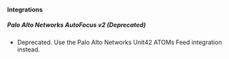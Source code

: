 
#### Integrations

##### Palo Alto Networks AutoFocus v2 (Deprecated)

- Deprecated. Use the Palo Alto Networks Unit42 ATOMs Feed integration instead.
